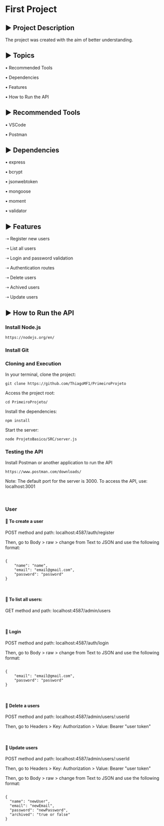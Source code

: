<h1>First Project</h1>

<h2>▶ Project Description</h3>
<p>The project was created with the aim of better understanding.</p>

<h2>▶ Topics</h2>
<p>• Recommended Tools</p>
<p>• Dependencies</p>
<p>• Features</p>
<p>• How to Run the API</p>

<h2>▶ Recommended Tools</h2>
<p>• VSCode</p>
<p>• Postman</p>

<h2>▶ Dependencies</h2>
<p>• express</p>
<p>• bcrypt</p>
<p>• jsonwebtoken</p>
<p>• mongoose</p>
<p>• moment</p>
<p>• validator</p>

<h2>▶ Features</h2>
<p>➝ Register new users</p>
<p>➝ List all users</p>
<p>➝ Login and password validation</p>
<p>➝ Authentication routes</p>
<p>➝ Delete users</p>
<p>➝ Achived users</p>
<p>➝ Update users</p>

<h2>▶ How to Run the API</h2>
<h3>Install Node.js</h3>
<pre><code>https://nodejs.org/en/</code></pre>

<h3>Install Git</h3>

<h3>Cloning and Execution</h3>
<p>In your terminal, clone the project:</p>
<pre><code>git clone https://github.com/ThiagoMF1/PrimeiroProjeto</code></pre>
<p>Access the project root:</p>
<pre><code>cd PrimeiroProjeto/</code></pre>
<p>Install the dependencies:</p>
<pre><code>npm install</code></pre>
<p>Start the server:</p>
<pre><code>node ProjetoBasico/SRC/server.js</code></pre>

<h3>Testing the API</h3>
<p>Install Postman or another application to run the API</p>
<pre><code>https://www.postman.com/downloads/</code></pre>
<p>Note: The default port for the server is 3000. To access the API, use: localhost:3001</p>
</br>
<h3>User</h3>

<h4>💠 To create a user</h4>
<p>POST method and path: localhost:4587/auth/register</p>
<p>Then, go to Body > raw > change from Text to JSON and use the following format:</p>
<pre><code>
{
    "name": "name",
    "email": "email@gmail.com",
    "password": "password"
}
</pre></code>
</br>

<h4>💠 To list all users:</h4>
<p>GET method and path: localhost:4587/admin/users</p>
</br>

<h4>💠 Login</h4>
<p>POST method and path: localhost:4587/auth/login</p>
<p>Then, go to Body > raw > change from Text to JSON and use the following format:</p>
<pre><code>
{
    "email": "email@gmail.com",
    "password": "password"
}
</pre></code>
</br>

<h4>💠 Delete a users</h4>
<p>POST method and path: localhost:4587/admin/users/:userId</p>
<p>Then, go to Headers > Key: Authorization > Value: Bearer "user token"</p>
</pre></code>
</br>

<h4>💠  Update users</h4>
<p>POST method and path: localhost:4587/admin/users/:userId</p>
<p>Then, go to Headers > Key: Authorization > Value: Bearer "user token"</p>
<p>Then, go to Body > raw > change from Text to JSON and use the following format:</p>
<pre><code>
{
  "name": "newUser",
  "email": "newEmail",
  "password": "newPassword",
  "archived": "true or false"
}
</pre></code>
</br>

</pre></code>
</br>
